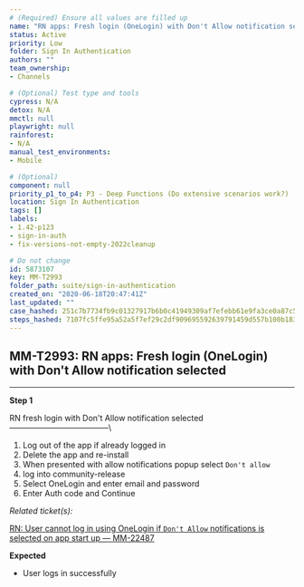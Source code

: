 ```yaml
---
# (Required) Ensure all values are filled up
name: "RN apps: Fresh login (OneLogin) with Don't Allow notification selected"
status: Active
priority: Low
folder: Sign In Authentication
authors: ""
team_ownership: 
- Channels

# (Optional) Test type and tools
cypress: N/A
detox: N/A
mmctl: null
playwright: null
rainforest: 
- N/A
manual_test_environments: 
- Mobile

# (Optional)
component: null
priority_p1_to_p4: P3 - Deep Functions (Do extensive scenarios work?)
location: Sign In Authentication
tags: []
labels: 
- 1.42-p123
- sign-in-auth
- fix-versions-not-empty-2022cleanup

# Do not change
id: 5873107
key: MM-T2993
folder_path: suite/sign-in-authentication
created_on: "2020-06-18T20:47:41Z"
last_updated: ""
case_hashed: 251c7b7734fb9c01327917b6b0c41949309af7efebb61e9fa3ce0a87c5858d78199f2e86a3b71834bbcc7fd4325d7e67
steps_hashed: 7107fc5ffe95a52a5f7ef29c2df909695592639791459d557b100b1835003c631646792183fb840f3ec9331a29686833
---
```


## MM-T2993: RN apps: Fresh login (OneLogin) with Don't Allow notification selected

---

**Step 1**

RN fresh login with Don't Allow notification selected\
–––––––––––––––––––––––––\\

1. Log out of the app if already logged in
2. Delete the app and re-install
3. When presented with allow notifications popup select `Don't allow`
4. log into community-release
5. Select OneLogin and enter email and password
6. Enter Auth code and Continue

_Related ticket(s):_

[RN: User cannot log in using OneLogin if `Don't Allow` notifications is selected on app start up — MM-22487](https://mattermost.atlassian.net/browse/MM-22487)

**Expected**

- User logs in successfully
